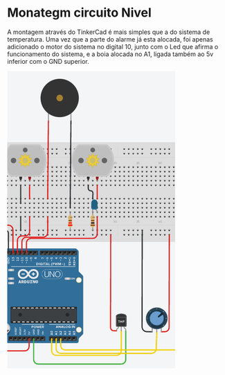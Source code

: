 # Monategm circuito Nivel 

A  montagem através do TinkerCad é mais simples que a do sistema de temperatura. 
Uma vez que a parte do alarme já esta alocada, foi apenas adicionado o motor do sistema no digital 10, junto com o Led que afirma o funcionamento do sistema, e a boia alocada no A1, ligada também ao 5v inferior  com o GND superior. 

![Img](https://github.com/nah2602/embarcadosprojeto/blob/main/sistema-nivel/fotosnivel/sistema%20nivel.png)
